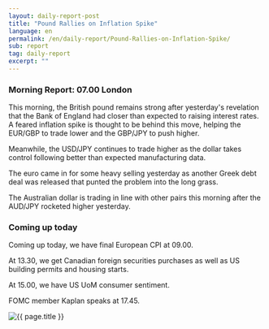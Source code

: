 ```yaml
---
layout: daily-report-post
title: "Pound Rallies on Inflation Spike"
language: en
permalink: /en/daily-report/Pound-Rallies-on-Inflation-Spike/
sub: report
tag: daily-report
excerpt: ""
---
```

### Morning Report: 07.00 London

This morning, the British pound remains strong after yesterday's revelation that the Bank of England had closer than expected to raising interest rates. A feared inflation spike is thought to be behind this move, helping the EUR/GBP to trade lower and the GBP/JPY to push higher. 

Meanwhile, the USD/JPY continues to trade higher as the dollar takes control following better than expected manufacturing data. 

The euro came in for some heavy selling yesterday as another Greek debt deal was released that punted the problem into the long grass. 

The Australian dollar is trading in line with other pairs this morning after the AUD/JPY rocketed higher yesterday. 

### Coming up today

Coming up today, we have final European CPI at 09.00. 

At 13.30, we get Canadian foreign securities purchases as well as US building permits and housing starts. 

At 15.00, we have US UoM consumer sentiment. 

FOMC member Kaplan speaks at 17.45.
 

<p><img src="{{ "/assets/images/daily-report/2017-06-16_07-28-03.jpg" | relative_url }}" alt="{{ page.title }}" title="{{ page.title }}"></p>